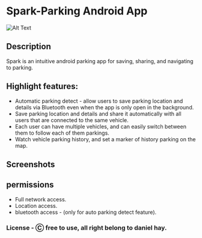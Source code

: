 # Spark-Parking Android App 
![Alt Text](https://i.ibb.co/DpH3szG/parking-copy.png) 
## Description 
Spark is an intuitive android parking app for saving, sharing, and navigating to parking.

## Highlight features:
* Automatic parking detect - allow users to save parking location and details via Bluetooth even when the app is only open in the background.
* Save parking location and details and share it automatically with all users that are connected to the same vehicle.
* Each user can have multiple vehicles, and can easily switch between them to follow each of them parkings.
* Watch vehicle parking history, and set a marker of history parking on the map.
## Screenshots
## permissions
* Full network access.
* Location access.
* bluetooth access - (only for auto parking detect feature).
### License - Ⓒ free to use, all right belong to daniel hay.
